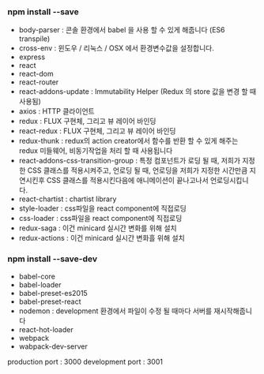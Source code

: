 ### npm install --save
 - body-parser : 콘솔 환경에서 babel 을 사용 할 수 있게 해줍니다 (ES6 transpile)
 - cross-env : 윈도우 / 리눅스 / OSX 에서 환경변수값을 설정합니다.
 - express
 - react
 - react-dom
 - react-router
 - react-addons-update : Immutability Helper (Redux 의 store 값을 변경 할 때 사용됨)
 - axios : HTTP 클라이언트
 - redux : FLUX 구현체, 그리고 뷰 레이어 바인딩
 - react-redux : FLUX 구현체, 그리고 뷰 레이어 바인딩
 - redux-thunk : redux의 action creator에서 함수를 반환 할 수 있게 해주는 redux 미들웨어, 비동기작업을 처리 할 때 사용됩니다
 - react-addons-css-transition-group : 특정 컴포넌트가 로딩 될 때, 저희가 지정한 CSS 클래스를 적용시켜주고, 언로딩 될 때, 언로딩을 저희가 지정한 시간만큼 지연시킨후 CSS 클래스를 적용시킨다음에 애니메이션이 끝나고나서 언로딩시킵니다.
 - react-chartist : chartist library
 - style-loader : css파일을 react component에 직접로딩
 - css-loader : css파일을 react component에 직접로딩
- redux-saga : 이건 minicard 실시간 변화를 위해 설치
- redux-actions : 이건 minicard 실시간 변화흘 위해 설치 


### npm install --save-dev
 - babel-core
 - babel-loader
 - babel-preset-es2015
 - babel-preset-react
 - nodemon : development 환경에서 파일이 수정 될 때마다 서버를 재시작해줍니다
 - react-hot-loader
 - webpack
 - wabpack-dev-server


production port 	: 3000
development port	: 3001
